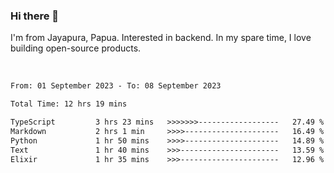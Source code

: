 ### Hi there 👋

I'm from Jayapura, Papua. Interested in backend. In my spare time, I love building open-source products.

<br>

 
 <!--START_SECTION:waka-->

```txt
From: 01 September 2023 - To: 08 September 2023

Total Time: 12 hrs 19 mins

TypeScript         3 hrs 23 mins   >>>>>>>------------------   27.49 %
Markdown           2 hrs 1 min     >>>>---------------------   16.49 %
Python             1 hr 50 mins    >>>>---------------------   14.89 %
Text               1 hr 40 mins    >>>----------------------   13.59 %
Elixir             1 hr 35 mins    >>>----------------------   12.96 %
```

<!--END_SECTION:waka-->
